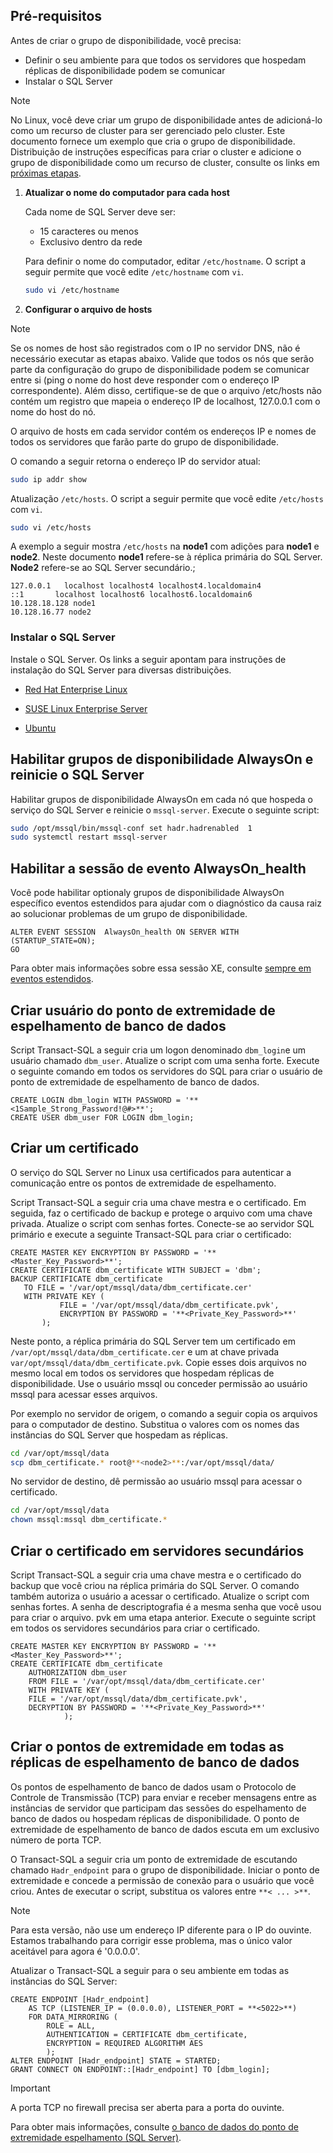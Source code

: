 ## <a name="prerequisites"></a>Pré-requisitos

Antes de criar o grupo de disponibilidade, você precisa:

- Definir o seu ambiente para que todos os servidores que hospedam réplicas de disponibilidade podem se comunicar
- Instalar o SQL Server

>[!NOTE]
>No Linux, você deve criar um grupo de disponibilidade antes de adicioná-lo como um recurso de cluster para ser gerenciado pelo cluster. Este documento fornece um exemplo que cria o grupo de disponibilidade. Distribuição de instruções específicas para criar o cluster e adicione o grupo de disponibilidade como um recurso de cluster, consulte os links em [próximas etapas](#next-steps).

1. **Atualizar o nome do computador para cada host**

   Cada nome de SQL Server deve ser:
   
   - 15 caracteres ou menos
   - Exclusivo dentro da rede
   
   Para definir o nome do computador, editar `/etc/hostname`. O script a seguir permite que você edite `/etc/hostname` com `vi`.

   ```bash
   sudo vi /etc/hostname
   ```

1. **Configurar o arquivo de hosts**

>[!NOTE]
>Se os nomes de host são registrados com o IP no servidor DNS, não é necessário executar as etapas abaixo. Valide que todos os nós que serão parte da configuração do grupo de disponibilidade podem se comunicar entre si (ping o nome do host deve responder com o endereço IP correspondente). Além disso, certifique-se de que o arquivo /etc/hosts não contém um registro que mapeia o endereço IP de localhost, 127.0.0.1 com o nome do host do nó.


   O arquivo de hosts em cada servidor contém os endereços IP e nomes de todos os servidores que farão parte do grupo de disponibilidade. 

   O comando a seguir retorna o endereço IP do servidor atual:

   ```bash
   sudo ip addr show
   ```

   Atualização `/etc/hosts`. O script a seguir permite que você edite `/etc/hosts` com `vi`.

   ```bash
   sudo vi /etc/hosts
   ```

   A exemplo a seguir mostra `/etc/hosts` na **node1** com adições para **node1** e **node2**. Neste documento **node1** refere-se à réplica primária do SQL Server. **Node2** refere-se ao SQL Server secundário.;


   ```
   127.0.0.1   localhost localhost4 localhost4.localdomain4
   ::1       localhost localhost6 localhost6.localdomain6
   10.128.18.128 node1
   10.128.16.77 node2
   ```

### <a name="install-sql-server"></a>Instalar o SQL Server

Instale o SQL Server. Os links a seguir apontam para instruções de instalação do SQL Server para diversas distribuições. 

- [Red Hat Enterprise Linux](..\linux\sql-server-linux-setup-red-hat.md)

- [SUSE Linux Enterprise Server](..\linux\sql-server-linux-setup-suse-linux-enterprise-server.md)

- [Ubuntu](..\linux\sql-server-linux-setup-ubuntu.md)

## <a name="enable-always-on-availability-groups-and-restart-sqlserver"></a>Habilitar grupos de disponibilidade AlwaysOn e reinicie o SQL Server

Habilitar grupos de disponibilidade AlwaysOn em cada nó que hospeda o serviço do SQL Server e reinicie o `mssql-server`.  Execute o seguinte script:

```bash
sudo /opt/mssql/bin/mssql-conf set hadr.hadrenabled  1
sudo systemctl restart mssql-server
```

##    <a name="enable-alwaysonhealth-event-session"></a>Habilitar a sessão de evento AlwaysOn_health 

Você pode habilitar optionaly grupos de disponibilidade AlwaysOn específico eventos estendidos para ajudar com o diagnóstico da causa raiz ao solucionar problemas de um grupo de disponibilidade.

```Transact-SQL
ALTER EVENT SESSION  AlwaysOn_health ON SERVER WITH (STARTUP_STATE=ON);
GO
```

Para obter mais informações sobre essa sessão XE, consulte [sempre em eventos estendidos](http://msdn.microsoft.com/library/dn135324.aspx).

## <a name="create-db-mirroring-endpoint-user"></a>Criar usuário do ponto de extremidade de espelhamento de banco de dados

Script Transact-SQL a seguir cria um logon denominado `dbm_login`e um usuário chamado `dbm_user`. Atualize o script com uma senha forte. Execute o seguinte comando em todos os servidores do SQL para criar o usuário de ponto de extremidade de espelhamento de banco de dados.

```Transact-SQL
CREATE LOGIN dbm_login WITH PASSWORD = '**<1Sample_Strong_Password!@#>**';
CREATE USER dbm_user FOR LOGIN dbm_login;
```

## <a name="create-a-certificate"></a>Criar um certificado

O serviço do SQL Server no Linux usa certificados para autenticar a comunicação entre os pontos de extremidade de espelhamento. 

Script Transact-SQL a seguir cria uma chave mestra e o certificado. Em seguida, faz o certificado de backup e protege o arquivo com uma chave privada. Atualize o script com senhas fortes. Conecte-se ao servidor SQL primário e execute a seguinte Transact-SQL para criar o certificado:

```Transact-SQL
CREATE MASTER KEY ENCRYPTION BY PASSWORD = '**<Master_Key_Password>**';
CREATE CERTIFICATE dbm_certificate WITH SUBJECT = 'dbm';
BACKUP CERTIFICATE dbm_certificate
   TO FILE = '/var/opt/mssql/data/dbm_certificate.cer'
   WITH PRIVATE KEY (
           FILE = '/var/opt/mssql/data/dbm_certificate.pvk',
           ENCRYPTION BY PASSWORD = '**<Private_Key_Password>**'
       );
```

Neste ponto, a réplica primária do SQL Server tem um certificado em `/var/opt/mssql/data/dbm_certificate.cer` e um at chave privada `var/opt/mssql/data/dbm_certificate.pvk`. Copie esses dois arquivos no mesmo local em todos os servidores que hospedam réplicas de disponibilidade. Use o usuário mssql ou conceder permissão ao usuário mssql para acessar esses arquivos. 

Por exemplo no servidor de origem, o comando a seguir copia os arquivos para o computador de destino. Substitua o  **<node2>**  valores com os nomes das instâncias do SQL Server que hospedam as réplicas. 

```bash
cd /var/opt/mssql/data
scp dbm_certificate.* root@**<node2>**:/var/opt/mssql/data/
```

No servidor de destino, dê permissão ao usuário mssql para acessar o certificado.

```bash
cd /var/opt/mssql/data
chown mssql:mssql dbm_certificate.*
```

## <a name="create-the-certificate-on-secondary-servers"></a>Criar o certificado em servidores secundários

Script Transact-SQL a seguir cria uma chave mestra e o certificado do backup que você criou na réplica primária do SQL Server. O comando também autoriza o usuário a acessar o certificado. Atualize o script com senhas fortes. A senha de descriptografia é a mesma senha que você usou para criar o arquivo. pvk em uma etapa anterior. Execute o seguinte script em todos os servidores secundários para criar o certificado.

```Transact-SQL
CREATE MASTER KEY ENCRYPTION BY PASSWORD = '**<Master_Key_Password>**';
CREATE CERTIFICATE dbm_certificate   
    AUTHORIZATION dbm_user
    FROM FILE = '/var/opt/mssql/data/dbm_certificate.cer'
    WITH PRIVATE KEY (
    FILE = '/var/opt/mssql/data/dbm_certificate.pvk',
    DECRYPTION BY PASSWORD = '**<Private_Key_Password>**'
            );
```

## <a name="create-the-database-mirroring-endpoints-on-all-replicas"></a>Criar o pontos de extremidade em todas as réplicas de espelhamento de banco de dados

Os pontos de espelhamento de banco de dados usam o Protocolo de Controle de Transmissão (TCP) para enviar e receber mensagens entre as instâncias de servidor que participam das sessões do espelhamento de banco de dados ou hospedam réplicas de disponibilidade. O ponto de extremidade de espelhamento de banco de dados escuta em um exclusivo número de porta TCP. 

O Transact-SQL a seguir cria um ponto de extremidade de escutando chamado `Hadr_endpoint` para o grupo de disponibilidade. Iniciar o ponto de extremidade e concede a permissão de conexão para o usuário que você criou. Antes de executar o script, substitua os valores entre `**< ... >**`.


>[!NOTE]
>Para esta versão, não use um endereço IP diferente para o IP do ouvinte. Estamos trabalhando para corrigir esse problema, mas o único valor aceitável para agora é '0.0.0.0'.

Atualizar o Transact-SQL a seguir para o seu ambiente em todas as instâncias do SQL Server: 

```Transact-SQL
CREATE ENDPOINT [Hadr_endpoint]
    AS TCP (LISTENER_IP = (0.0.0.0), LISTENER_PORT = **<5022>**)
    FOR DATA_MIRRORING (
        ROLE = ALL,
        AUTHENTICATION = CERTIFICATE dbm_certificate,
        ENCRYPTION = REQUIRED ALGORITHM AES
        );
ALTER ENDPOINT [Hadr_endpoint] STATE = STARTED;
GRANT CONNECT ON ENDPOINT::[Hadr_endpoint] TO [dbm_login];
```

>[!IMPORTANT]
>A porta TCP no firewall precisa ser aberta para a porta do ouvinte.

Para obter mais informações, consulte [o banco de dados do ponto de extremidade espelhamento (SQL Server)](http://msdn.microsoft.com/library/ms179511.aspx).

